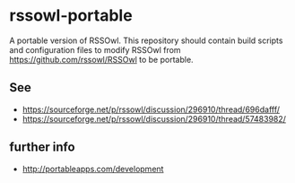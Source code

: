 rssowl-portable
===============

A portable version of RSSOwl. This repository should contain build scripts and configuration files to modify RSSOwl from https://github.com/rssowl/RSSOwl to be portable.

See
---
* https://sourceforge.net/p/rssowl/discussion/296910/thread/696dafff/
* https://sourceforge.net/p/rssowl/discussion/296910/thread/57483982/

further info
------------
* http://portableapps.com/development
